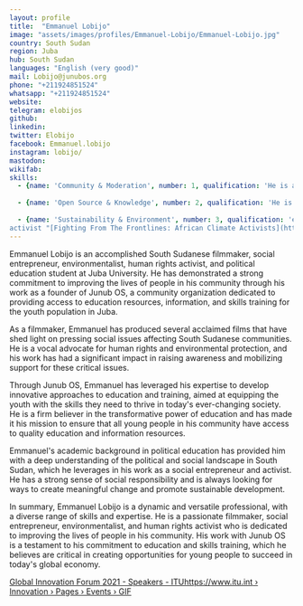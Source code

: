 ```yaml
---
layout: profile
title:  "Emmanuel Lobijo"
image: "assets/images/profiles/Emmanuel-Lobijo/Emmanuel-Lobijo.jpg"
country: South Sudan
region: Juba
hub: South Sudan
languages: "English (very good)"
mail: Lobijo@junubos.org
phone: "+211924851524"
whatsapp: "+211924851524"
website: 
telegram: elobijos
github: 
linkedin: 
twitter: Elobijo
facebook: Emmanuel.lobijo
instagram: lobijo/
mastodon: 
wikifab:
skills:
  - {name: 'Community & Moderation', number: 1, qualification: 'He is an expert in Bitcoin and blockchain, using it for a social cause, e.g using eatBCH to supply food for the needy "[How our Global Youth Ambassadors are helping their communities during coronavirus crisis](https://theirworld.org/news/how-global-youth-ambassadors-help-communities-in-coronavirus-crisis/)"'}
  
  - {name: 'Open Source & Knowledge', number: 2, qualification: 'He is an Open tech trainer who has built a team of open tech enthusiasts, who can be able to build basic tools and materials that can solve basic problems like access to light'}
  
  - {name: 'Sustainability & Environment', number: 3, qualification: 'environmentalist, he is a climate change activist, SDG champion, and enthusiast for creating change
activist "[Fighting From The Frontlines: African Climate Activists](https://climatetracker.org/fighting-from-the-frontlines-african-climate-activists/)"'}
---
```

Emmanuel Lobijo is an accomplished South Sudanese filmmaker, social entrepreneur, environmentalist, human rights activist, and political education student at Juba University. He has demonstrated a strong commitment to improving the lives of people in his community through his work as a founder of Junub OS, a community organization dedicated to providing access to education resources, information, and skills training for the youth population in Juba.

As a filmmaker, Emmanuel has produced several acclaimed films that have shed light on pressing social issues affecting South Sudanese communities. He is a vocal advocate for human rights and environmental protection, and his work has had a significant impact in raising awareness and mobilizing support for these critical issues.

Through Junub OS, Emmanuel has leveraged his expertise to develop innovative approaches to education and training, aimed at equipping the youth with the skills they need to thrive in today's ever-changing society. He is a firm believer in the transformative power of education and has made it his mission to ensure that all young people in his community have access to quality education and information resources.

Emmanuel's academic background in political education has provided him with a deep understanding of the political and social landscape in South Sudan, which he leverages in his work as a social entrepreneur and activist. He has a strong sense of social responsibility and is always looking for ways to create meaningful change and promote sustainable development.

In summary, Emmanuel Lobijo is a dynamic and versatile professional, with a diverse range of skills and expertise. He is a passionate filmmaker, social entrepreneur, environmentalist, and human rights activist who is dedicated to improving the lives of people in his community. His work with Junub OS is a testament to his commitment to education and skills training, which he believes are critical in creating opportunities for young people to succeed in today's global economy.

[Global Innovation Forum 2021 - Speakers - ITUhttps://www.itu.int › Innovation › Pages › Events › GIF](https://www.itu.int/en/ITU-D/Innovation/Pages/Events/2021/GIF/Speakers.aspx)
